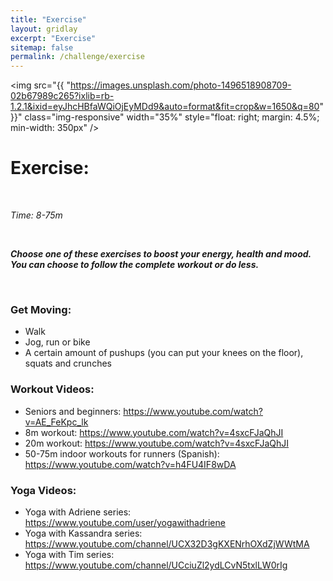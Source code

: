```yaml
---
title: "Exercise"
layout: gridlay
excerpt: "Exercise"
sitemap: false
permalink: /challenge/exercise
---
```



<img src="{{ "https://images.unsplash.com/photo-1496518908709-02b67989c265?ixlib=rb-1.2.1&ixid=eyJhcHBfaWQiOjEyMDd9&auto=format&fit=crop&w=1650&q=80" }}" class="img-responsive" width="35%" style="float: right; margin: 4.5%; min-width: 350px" />


# Exercise: 

&nbsp;

*Time: 8-75m*

&nbsp;

***Choose one of these exercises to boost your energy, health and mood. You can choose to follow the complete workout or do less.***

&nbsp;
&nbsp;
&nbsp;

### Get Moving:
- Walk
- Jog, run or bike
- A certain amount of pushups (you can put your knees on the floor), squats and crunches


### Workout Videos:
- Seniors and beginners: https://www.youtube.com/watch?v=AE_FeKpc_lk
- 8m workout: https://www.youtube.com/watch?v=4sxcFJaQhJI
- 20m workout: https://www.youtube.com/watch?v=4sxcFJaQhJI
- 50-75m indoor workouts for runners (Spanish): https://www.youtube.com/watch?v=h4FU4IF8wDA


### Yoga Videos:
- Yoga with Adriene series: https://www.youtube.com/user/yogawithadriene
- Yoga with Kassandra series: https://www.youtube.com/channel/UCX32D3gKXENrhOXdZjWWtMA
- Yoga with Tim series: https://www.youtube.com/channel/UCciuZl2ydLCvN5txlLW0rIg

&nbsp;
&nbsp;
